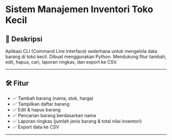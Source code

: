 # Sistem Manajemen Inventori Toko Kecil

## 📌 Deskripsi
Aplikasi CLI (Command Line Interface) sederhana untuk mengelola data barang di toko kecil. Dibuat menggunakan Python. Mendukung fitur tambah, edit, hapus, cari, laporan ringkas, dan export ke CSV.

---

## 🛠️ Fitur

- ✅ Tambah barang (nama, stok, harga)
- ✅ Tampilkan daftar barang
- ✅ Edit & hapus barang
- ✅ Pencarian barang berdasarkan nama
- ✅ Laporan ringkas (jumlah jenis barang & total nilai inventori)
- ✅ Export data ke CSV

---

##

